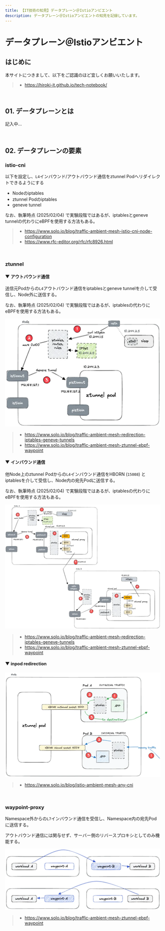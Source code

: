 ```yaml
---
title: 【IT技術の知見】データプレーン＠Istioアンビエント
description: データプレーン＠Istioアンビエントの知見を記録しています。
---
```


# データプレーン＠Istioアンビエント

## はじめに

本サイトにつきまして、以下をご認識のほど宜しくお願いいたします。

> - https://hiroki-it.github.io/tech-notebook/

<br>

## 01. データプレーンとは

記入中...

<br>

## 02. データプレーンの要素

### istio-cni

以下を設定し、`L4`インバウンド/アウトバウンド通信をztunnel Podへリダイレクトできるようにする

- Nodeのiptables
- ztunnel Podのiptables
- geneve tunnel

なお、執筆時点 (2025/02/04) で実験段階ではあるが、iptablesとgeneve tunnelの代わりにeBPFを使用する方法もある。

> - https://www.solo.io/blog/traffic-ambient-mesh-istio-cni-node-configuration
> - https://www.rfc-editor.org/rfc/rfc8926.html

<br>

### ztunnel

#### ▼ アウトバウンド通信

送信元Podからの`L4`アウトバウンド通信をiptablesとgeneve tunnelを介して受信し、Node外に送信する。

なお、執筆時点 (2025/02/04) で実験段階ではあるが、iptablesの代わりにeBPFを使用する方法もある。

![istio_ambient-mesh_ztunnel_outbound](https://raw.githubusercontent.com/hiroki-it/tech-notebook-images/master/images/istio_ambient-mesh_ztunnel_outbound.png)

> - https://www.solo.io/blog/traffic-ambient-mesh-redirection-iptables-geneve-tunnels
> - https://www.solo.io/blog/traffic-ambient-mesh-ztunnel-ebpf-waypoint

#### ▼ インバウンド通信

他Node上のztunnel Podからの`L4`インバウンド通信をHBORN (`15008`) とiptablesを介して受信し、Node内の宛先Podに送信する。

なお、執筆時点 (2025/02/04) で実験段階ではあるが、iptablesの代わりにeBPFを使用する方法もある。

![istio_ambient-mesh_ztunnel_inbound](https://raw.githubusercontent.com/hiroki-it/tech-notebook-images/master/images/istio_ambient-mesh_ztunnel_inbound.png)

> - https://www.solo.io/blog/traffic-ambient-mesh-redirection-iptables-geneve-tunnels
> - https://www.solo.io/blog/traffic-ambient-mesh-ztunnel-ebpf-waypoint

#### ▼ inpod redirection

![istio_ambient-mesh_ztunnel_inpod-redirection](https://raw.githubusercontent.com/hiroki-it/tech-notebook-images/master/images/istio_ambient-mesh_ztunnel_inpod-redirection.png)

> - https://www.solo.io/blog/istio-ambient-mesh-any-cni

<br>

### waypoint-proxy

Namespace外からの`L7`インバウンド通信を受信し、Namespace内の宛先Podに送信する。

アウトバウンド通信には関与せず、サーバー側のリバースプロキシとしてのみ機能する。

![istio_ambient-mesh_waypoint-proxy](https://raw.githubusercontent.com/hiroki-it/tech-notebook-images/master/images/istio_ambient-mesh_waypoint-proxy.png)

> - https://www.solo.io/blog/traffic-ambient-mesh-ztunnel-ebpf-waypoint

<br>
